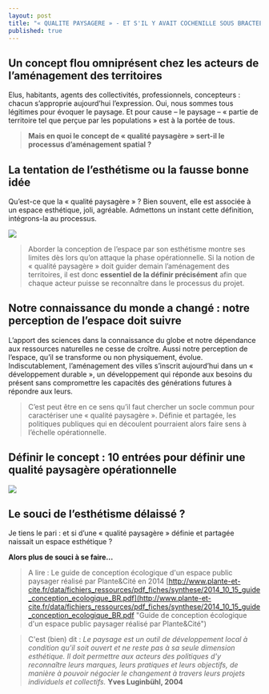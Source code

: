 ```yaml
---
layout: post
title: "« QUALITE PAYSAGERE » - ET S'IL Y AVAIT COCHENILLE SOUS BRACTEE ?"
published: true
---
```


## Un concept flou omniprésent chez les acteurs de l’aménagement des territoires
Elus, habitants, agents des collectivités, professionnels, concepteurs : chacun s’approprie aujourd’hui l’expression. Oui, nous sommes tous légitimes pour évoquer le paysage. Et pour cause – le paysage – « partie de territoire tel que perçue par les populations » est à la portée de tous.

> **Mais en quoi le concept de « qualité paysagère » sert-il le processus d’aménagement spatial ?**

## La tentation de l’esthétisme ou la fausse bonne idée 
Qu’est-ce que la « qualité paysagère » ? Bien souvent, elle est associée à un espace esthétique, joli, agréable. 
Admettons un instant cette définition, intégrons-la au processus.

![]({{site.baseurl}}/media/article-web2-1_cas.jpg)
> Aborder la conception de l’espace par son esthétisme montre ses limites dès lors qu’on attaque la phase opérationnelle. Si la notion de « qualité paysagère » doit guider demain l’aménagement des territoires, il est donc **essentiel de la définir précisément** afin que chaque acteur puisse se reconnaître dans le processus du projet.

## Notre connaissance du monde a changé : notre perception de l’espace doit suivre 
L’apport des sciences dans la connaissance du globe et notre dépendance aux ressources naturelles ne cesse de croître. Aussi notre perception de l’espace, qu’il se transforme ou non physiquement, évolue. Indiscutablement, l’aménagement des villes s’inscrit aujourd’hui dans un « développement durable », un développement qui réponde aux besoins du présent sans compromettre les capacités des générations futures à répondre aux leurs. 

> C’est peut être en ce sens qu’il faut chercher un socle commun pour caractériser une « qualité paysagère ». Définie et partagée, les politiques publiques qui en découlent pourraient alors faire sens à l’échelle opérationnelle.

## Définir le concept : 10 entrées pour définir une qualité paysagère opérationnelle
![]({{site.baseurl}}/media/article-web2-1_strategie.jpg)

## Le souci de l’esthétisme délaissé ?
Je tiens le pari : et si d’une « qualité paysagère » définie et partagée naissait un espace esthétique ? 

**Alors plus de souci à se faire…**

> A lire : 
Le guide de conception écologique d'un espace public paysager réalisé par Plante&Cité en 2014
[http://www.plante-et-cite.fr/data/fichiers_ressources/pdf_fiches/synthese/2014_10_15_guide_conception_ecologique_BR.pdf](http://www.plante-et-cite.fr/data/fichiers_ressources/pdf_fiches/synthese/2014_10_15_guide_conception_ecologique_BR.pdf "Guide de conception écologique d'un espace public paysager réalisé par Plante&Cité")

> C'est (bien) dit :
_Le paysage est un outil de développement local à condition qu'il soit ouvert et ne reste pas à sa seule dimension esthétique. Il doit permettre aux acteurs des politiques d'y reconnaître leurs marques, leurs pratiques et leurs objectifs, de manière à pouvoir négocier le changement à travers leurs projets individuels et collectifs._
**Yves Luginbühl, 2004**
